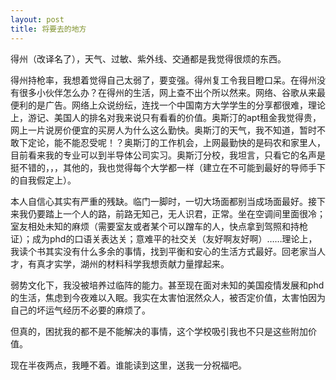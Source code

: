 ```yaml
---
layout: post
title: 将要去的地方
---
```

得州（改译名了），天气、过敏、紫外线、交通都是我觉得很烦的东西。


得州持枪率，我想着觉得自己太弱了，要变强。得州复工令我目瞪口呆。在得州没有很多小伙伴怎么办？在得州的生活，网上查不出个所以然来。网络、谷歌从来最便利的是广告。网络上众说纷纭，连找一个中国南方大学学生的分享都很难，理论上，游记、美国人的排名对我来说只有看看的价值。奥斯汀的apt租金我觉得贵，网上一片说房价便宜的买房人为什么这么勤快。奥斯汀的天气，我不知道，暂时不敢下定论，能不能忍受呢！？奥斯汀的工作机会，上网最勤快的是码农和家里人，目前看来我的专业可以到半导体公司实习。奥斯汀分校，我坦言，只看它的名声是挺不错的，，，其他的，我也觉得每个大学都一样（建立在不可能到最好的导师手下的自我假定上）。

本人自信心其实有严重的残缺。临门一脚时，一切大场面都别当成场面最好。接下来我仍要踏上一个人的路，前路无知己，无人识君，正常。坐在空调间里面很冷；室友相处未知的麻烦（需要室友或者某个可以蹭车的人，快点拿到驾照和持枪证）；成为phd的口语关表达关；意难平的社交关（友好啊友好啊）……理论上，我读个书其实没有什么多余的事情，找到平衡和安心的生活方式最好。回老家当人才，有真才实学，湖州的材料科学我想贡献力量撑起来。

弱势文化下，我没被培养过临阵的能力。甚至现在面对未知的美国疫情发展和phd的生活，焦虑到今夜难以入眠。我实在太害怕泯然众人，被否定价值，太害怕因为自己的坏运气经历不必要的麻烦了。

但真的，困扰我的都不是不能解决的事情，这个学校吸引我也不只是这些附加价值。

现在半夜两点，我睡不着。谁能读到这里，送我一分祝福吧。
